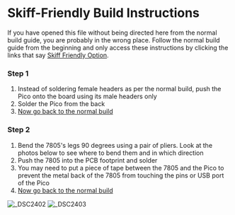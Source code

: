 # Skiff-Friendly Build Instructions

If you have opened this file without being directed here from the normal build guide, you are probably in the wrong place. Follow the normal build guide from the beginning and only access these instructions by clicking the links that say [Skiff Friendly Option]().


### Step 1

1. Instead of soldering female headers as per the normal build, push the Pico onto the board using its male headers only
2. Solder the Pico from the back
3. [Now go back to the normal build](https://github.com/Allen-Synthesis/EuroPi/blob/main/hardware/EuroPi/build_guide.md#large-capacitors)


### Step 2

1. Bend the 7805's legs 90 degrees using a pair of pliers. Look at the photos below to see where to bend them and in which direction
2. Push the 7805 into the PCB footprint and solder
3. You may need to put a piece of tape between the 7805 and the Pico to prevent the metal back of the 7805 from touching the pins or USB port of the Pico
4. [Now go back to the normal build](https://github.com/Allen-Synthesis/EuroPi/blob/main/hardware/EuroPi/build_guide.md#jack-pcb)

![_DSC2402](https://user-images.githubusercontent.com/79809962/148678569-55f028d2-d57a-4ba8-bdff-6e99f8569e60.jpg)
![_DSC2403](https://user-images.githubusercontent.com/79809962/148678570-3b66b5c4-cfad-41c3-9fe8-33fa532c0f89.jpg)

